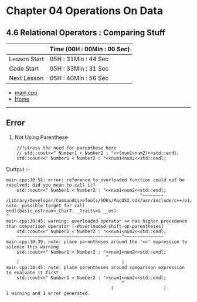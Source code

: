 # Chapter 04 Operations On Data

## 4.6 Relational Operators : Comparing Stuff

||Time (00H : 00Min : 00 Sec)|
|-|-|
 |Lesson Start           | 05H : 31Min : 44 Sec |  
 |Code Start             | 05H : 33Min : 31 Sec |  
 |Next Lesson            | 05H : 40Min : 56 Sec | 
* [main.cpp](./main.cpp)
* [Home](/README.md)

---

## Error

1. Not Using Parenthese
```
    //!stress the need for parenthese here
    // std::cout<<" Number1 < Number2 : "<<(num1<num2)<<std::endl;
    std::cout<<" Number1 < Number2 : "<<num1<num2<<std::endl;
```
Outtput :- 
```
main.cpp:30:52: error: reference to overloaded function could not be resolved; did you mean to call it?
    std::cout<<" Number1 < Number2 : "<<num1<num2<<std::endl;
                                                   ^~~~~~~~~
/Library/Developer/CommandLineTools/SDKs/MacOSX.sdk/usr/include/c++/v1/ostream:992:1: note: possible target for call
endl(basic_ostream<_CharT, _Traits>& __os)
^
main.cpp:30:45: warning: overloaded operator << has higher precedence than comparison operator [-Woverloaded-shift-op-parentheses]
    std::cout<<" Number1 < Number2 : "<<num1<num2<<std::endl;
    ~~~~~~~~~~~~~~~~~~~~~~~~~~~~~~~~~~~~~~~~^~~~~~~~~~~~~~~~
main.cpp:30:39: note: place parentheses around the '<<' expression to silence this warning
    std::cout<<" Number1 < Number2 : "<<num1<num2<<std::endl;
                                      ^
    (                                       )
main.cpp:30:45: note: place parentheses around comparison expression to evaluate it first
    std::cout<<" Number1 < Number2 : "<<num1<num2<<std::endl;
                                            ^
                                        (                   )
1 warning and 1 error generated.
```